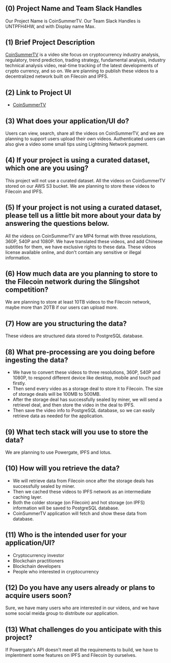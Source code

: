 # <Project Name>

## (0) Project Name and Team Slack Handles
Our Project Name is CoinSummerTV.
Our Team Slack Handles is UNTPFH4HW, and with Display name Max.

## (1) Brief Project Description
[CoinSummerTV](https://coinsummer.tv) is a video site focus on cryptocurrency industry analysis, regulatory, trend prediction, trading strategy, fundamental analysis, industry technical analysis video, real-time tracking of the latest developments of crypto currency, and so on. We are planning to publish these videos to a decentralized network built on Filecoin and IPFS.

## (2) Link to Project UI
- [CoinSummerTV](https://coinsummer.tv)

## (3) What does your application/UI do?
Users can view, search, share all the videos on CoinSummerTV, and we are planning to support users upload their own videos. Authenticated users can also give a video some small tips using Lightning Network payment.

## (4) If your project is using a curated dataset, which one are you using?
This project will not use a curated dataset. All the videos on CoinSummerTV stored on our AWS S3 bucket. We are planning to store these videos to Filecoin and IPFS.

## (5) If your project is not using a curated dataset, please tell us a little bit more about your data by answering the questions below.
All the videos on CoinSummerTV are MP4 format with three resolutions, 360P, 540P and 1080P. We have translated these videos, and add Chinese subtitles for them, we have exclusive rights to these data. These videos license available online, and don't contain any sensitive or illegal information.

## (6) How much data are you planning to store to the Filecoin network during the Slingshot competition?
We are planning to store at least 10TB videos to the Filecoin network, maybe more than 20TB if our users can upload more.

## (7) How are you structuring the data?
These videos are structured data stored to PostgreSQL database.

## (8) What pre-processing are you doing before ingesting the data?
- We have to convert these videos to three resolutions, 360P, 540P and 1080P, to respond different device like desktop, mobile and touch pad firstly.
- Then send every video as a storage deal to store it to Filecoin. The size of storage deals will be 100MB to 500MB.
- After the storage deal has successfully sealed by miner, we will send a retrievel deal, and then store the video in the deal to IPFS.
- Then save the video info to PostgreSQL database, so we can easily retrieve data as needed for the application.

## (9)  What tech stack will you use to store the data?
We are planning to use Powergate, IPFS and lotus.

## (10) How will you retrieve the data?
- We will retrieve data from Filecoin once after the storage deals has successfully sealed by miner.
- Then we cached these videos to IPFS network as an intermediate caching layer.
- Both the colder storage (on Filecoin) and hot storage (on IPFS) information will be saved to PostgreSQL database.
- CoinSummerTV application will fetch and show these data from database.

## (11) Who is the intended user for your application/UI?
- Cryptocurrency investor
- Blockchain practitioners
- Blockchain developers
- People who interested in cryptocurrency

## (12) Do you have any users already or plans to acquire users soon?
Sure, we have many users who are interested in our videos, and we have some social meida group to distribute our application.

## (13) What challenges do you anticipate with this project?
If Powergate's API doesn't meet all the requirements to build, we have to implentment some features on IPFS and Filecoin by ourselves.